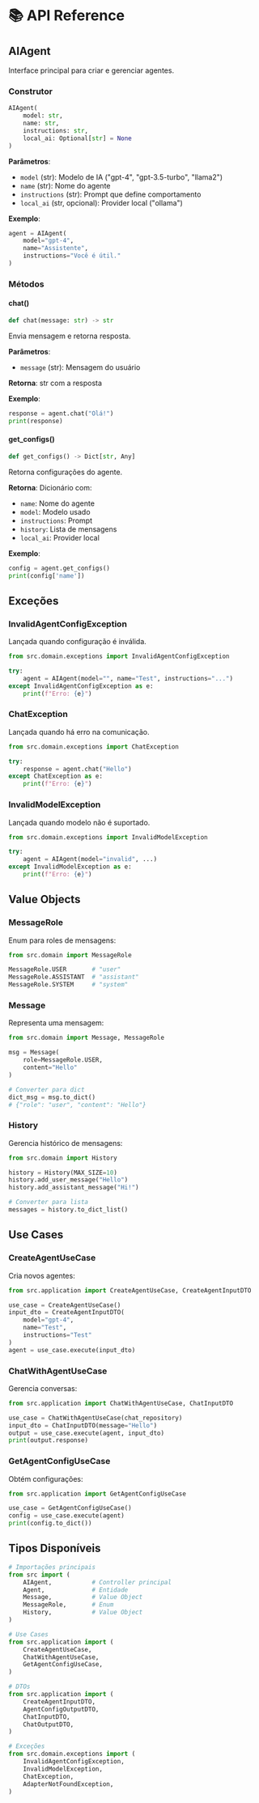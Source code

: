 # 📚 API Reference

## AIAgent

Interface principal para criar e gerenciar agentes.

### Construtor

```python
AIAgent(
    model: str,
    name: str,
    instructions: str,
    local_ai: Optional[str] = None
)
```

**Parâmetros**:

- `model` (str): Modelo de IA ("gpt-4", "gpt-3.5-turbo", "llama2")
- `name` (str): Nome do agente
- `instructions` (str): Prompt que define comportamento
- `local_ai` (str, opcional): Provider local ("ollama")

**Exemplo**:

```python
agent = AIAgent(
    model="gpt-4",
    name="Assistente",
    instructions="Você é útil."
)
```

### Métodos

#### chat()

```python
def chat(message: str) -> str
```

Envia mensagem e retorna resposta.

**Parâmetros**:

- `message` (str): Mensagem do usuário

**Retorna**: str com a resposta

**Exemplo**:

```python
response = agent.chat("Olá!")
print(response)
```

#### get_configs()

```python
def get_configs() -> Dict[str, Any]
```

Retorna configurações do agente.

**Retorna**: Dicionário com:

- `name`: Nome do agente
- `model`: Modelo usado
- `instructions`: Prompt
- `history`: Lista de mensagens
- `local_ai`: Provider local

**Exemplo**:

```python
config = agent.get_configs()
print(config['name'])
```

## Exceções

### InvalidAgentConfigException

Lançada quando configuração é inválida.

```python
from src.domain.exceptions import InvalidAgentConfigException

try:
    agent = AIAgent(model="", name="Test", instructions="...")
except InvalidAgentConfigException as e:
    print(f"Erro: {e}")
```

### ChatException

Lançada quando há erro na comunicação.

```python
from src.domain.exceptions import ChatException

try:
    response = agent.chat("Hello")
except ChatException as e:
    print(f"Erro: {e}")
```

### InvalidModelException

Lançada quando modelo não é suportado.

```python
from src.domain.exceptions import InvalidModelException

try:
    agent = AIAgent(model="invalid", ...)
except InvalidModelException as e:
    print(f"Erro: {e}")
```

## Value Objects

### MessageRole

Enum para roles de mensagens:

```python
from src.domain import MessageRole

MessageRole.USER       # "user"
MessageRole.ASSISTANT  # "assistant"
MessageRole.SYSTEM     # "system"
```

### Message

Representa uma mensagem:

```python
from src.domain import Message, MessageRole

msg = Message(
    role=MessageRole.USER,
    content="Hello"
)

# Converter para dict
dict_msg = msg.to_dict()
# {"role": "user", "content": "Hello"}
```

### History

Gerencia histórico de mensagens:

```python
from src.domain import History

history = History(MAX_SIZE=10)
history.add_user_message("Hello")
history.add_assistant_message("Hi!")

# Converter para lista
messages = history.to_dict_list()
```

## Use Cases

### CreateAgentUseCase

Cria novos agentes:

```python
from src.application import CreateAgentUseCase, CreateAgentInputDTO

use_case = CreateAgentUseCase()
input_dto = CreateAgentInputDTO(
    model="gpt-4",
    name="Test",
    instructions="Test"
)
agent = use_case.execute(input_dto)
```

### ChatWithAgentUseCase

Gerencia conversas:

```python
from src.application import ChatWithAgentUseCase, ChatInputDTO

use_case = ChatWithAgentUseCase(chat_repository)
input_dto = ChatInputDTO(message="Hello")
output = use_case.execute(agent, input_dto)
print(output.response)
```

### GetAgentConfigUseCase

Obtém configurações:

```python
from src.application import GetAgentConfigUseCase

use_case = GetAgentConfigUseCase()
config = use_case.execute(agent)
print(config.to_dict())
```

## Tipos Disponíveis

```python
# Importações principais
from src import (
    AIAgent,           # Controller principal
    Agent,             # Entidade
    Message,           # Value Object
    MessageRole,       # Enum
    History,           # Value Object
)

# Use Cases
from src.application import (
    CreateAgentUseCase,
    ChatWithAgentUseCase,
    GetAgentConfigUseCase,
)

# DTOs
from src.application import (
    CreateAgentInputDTO,
    AgentConfigOutputDTO,
    ChatInputDTO,
    ChatOutputDTO,
)

# Exceções
from src.domain.exceptions import (
    InvalidAgentConfigException,
    InvalidModelException,
    ChatException,
    AdapterNotFoundException,
)
```

